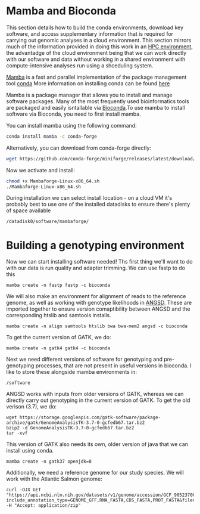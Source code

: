 # Mamba and Bioconda
This section details how to build the conda environments, download key software, and access supplementary information that is required for carrying out genomic analyses in a cloud environment.
This section mirrors much of the information provided in doing this work in an [HPC environment](https://github.com/TonyKess/genotyping_hpc/edit/main/env_building.md), the advantadge of the cloud environment being that we can work
directly with our software and data without working in a shared environment with compute-intensive analyses run using a shceduling system. 

[Mamba](https://github.com/mamba-org/mamba) is a fast and parallel implementation of the package management tool [conda](https://docs.conda.io/projects/conda/en/stable/#)
More information on installing conda can be found [here](https://github.com/GRDI-GenARCC/tutorials-and-workshops/blob/main/Conda/conda_installation_guide.md)

Mamba is a package manager that allows you to install and manage software packages. Many of the most frequently used bioinformatics tools are packaged and easily isntallable via [Bioconda](https://bioconda.github.io/).To use mamba to install software via Bioconda, you need to first install mamba.

You can install mamba using the following command:

```bash
conda install mamba -c conda-forge
```

Alternatively, you can download from conda-forge directly:

```bash
wget https://github.com/conda-forge/miniforge/releases/latest/download/Mambaforge-Linux-x86_64.sh
```

Now we activate and install:
```bash
chmod +x Mambaforge-Linux-x86_64.sh
./Mambaforge-Linux-x86_64.sh
```

During installation we can select install location - on a cloud VM it's probably best to use one of the installed datadisks to ensure there's plenty of space available
```
/datadisk0/software/mambaforge/
```

# Building a genotyping environment

Now we can start installing software needed! 
Ths first thing we'll want to do with our data is run quality and adapter trimming. We can use fastp to do this

```
mamba create -n fastp fastp -c bioconda
```

We will also make an environment for alignment of reads to the reference genome, as well as working with genotype likelihoods in [ANGSD](http://www.popgen.dk/angsd/index.php/ANGSD). These are imported together to ensure version comaptibility between ANGSD and the corresponding htslib and samtools installs. 

```
mamba create -n align samtools htslib bwa bwa-mem2 angsd -c bioconda
```
To get the current version of GATK, we do:

```
mamba create -n gatk4 gatk4 -c bioconda
```

Next we need different versions of software for genotyping and pre-genotyping processes, that are not present in useful versions in bioconda. I like to store these alongside mamba environments in:
```
/software
```

ANGSD works with inputs from older versions of GATK, whereas we can directly carry out genotyping in the current version of GATK. To get the old verison (3.7), we do:

```
wget https://storage.googleapis.com/gatk-software/package-archive/gatk/GenomeAnalysisTK-3.7-0-gcfedb67.tar.bz2
bzip2 -d GenomeAnalysisTK-3.7-0-gcfedb67.tar.bz2
tar -xvf
```
This version of GATK also needs its own, older version of java that we can install using conda. 
```
mamba create -n gatk37 openjdk=8
```

Additionally, we need a reference genome for our study species. We will work with the Atlantic Salmon genome:

```
curl -OJX GET "https://api.ncbi.nlm.nih.gov/datasets/v1/genome/accession/GCF_905237065.1/download?include_annotation_type=GENOME_GFF,RNA_FASTA,CDS_FASTA,PROT_FASTA&filename=GCF_905237065.1.zip" -H "Accept: application/zip"
```
